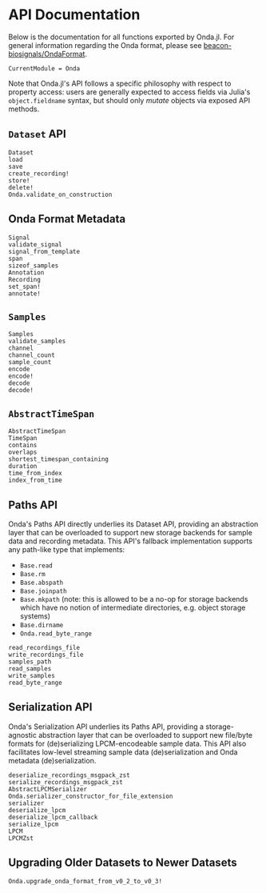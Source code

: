 # API Documentation

Below is the documentation for all functions exported by Onda.jl. For general information regarding the Onda format, please see [beacon-biosignals/OndaFormat](https://github.com/beacon-biosignals/OndaFormat).

```@meta
CurrentModule = Onda
```

Note that Onda.jl's API follows a specific philosophy with respect to property access: users are generally expected to access fields via Julia's `object.fieldname` syntax, but should only *mutate* objects via exposed API methods.

## `Dataset` API

```@docs
Dataset
load
save
create_recording!
store!
delete!
Onda.validate_on_construction
```

## Onda Format Metadata

```@docs
Signal
validate_signal
signal_from_template
span
sizeof_samples
Annotation
Recording
set_span!
annotate!
```

## `Samples`

```@docs
Samples
validate_samples
channel
channel_count
sample_count
encode
encode!
decode
decode!
```

## `AbstractTimeSpan`

```@docs
AbstractTimeSpan
TimeSpan
contains
overlaps
shortest_timespan_containing
duration
time_from_index
index_from_time
```

## Paths API

Onda's Paths API directly underlies its Dataset API, providing an abstraction
layer that can be overloaded to support new storage backends for sample data and
recording metadata. This API's fallback implementation supports any path-like
type that implements:

- `Base.read`
- `Base.rm`
- `Base.abspath`
- `Base.joinpath`
- `Base.mkpath` (note: this is allowed to be a no-op for storage backends which have no notion of intermediate directories, e.g. object storage systems)
- `Base.dirname`
- `Onda.read_byte_range`

```@docs
read_recordings_file
write_recordings_file
samples_path
read_samples
write_samples
read_byte_range
```

## Serialization API

Onda's Serialization API underlies its Paths API, providing a storage-agnostic
abstraction layer that can be overloaded to support new file/byte formats for
(de)serializing LPCM-encodeable sample data. This API also facilitates low-level
streaming sample data (de)serialization and Onda metadata (de)serialization.

```@docs
deserialize_recordings_msgpack_zst
serialize_recordings_msgpack_zst
AbstractLPCMSerializer
Onda.serializer_constructor_for_file_extension
serializer
deserialize_lpcm
deserialize_lpcm_callback
serialize_lpcm
LPCM
LPCMZst
```

## Upgrading Older Datasets to Newer Datasets

```@docs
Onda.upgrade_onda_format_from_v0_2_to_v0_3!
```
